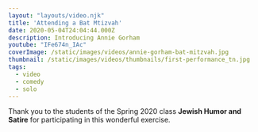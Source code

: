 ```yaml
---
layout: "layouts/video.njk"
title: 'Attending a Bat Mtizvah'
date: 2020-05-04T24:04:44.000Z
description: Introducing Annie Gorham
youtube: "IFe674n_IAc"
coverImage: /static/images/videos/annie-gorham-bat-mitzvah.jpg
thumbnail: /static/images/videos/thumbnails/first-performance_tn.jpg
tags:
  - video
  - comedy
  - solo
---
```

Thank you to the students of the Spring 2020 class **Jewish Humor and Satire** for participating in this wonderful exercise.
